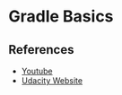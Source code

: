# Gradle Basics

## References
* [Youtube](https://www.youtube.com/playlist?list=PLAwxTw4SYaPk2JP5TFPx7g63PCkyBqjZn)
* [Udacity Website](https://www.udacity.com/course/gradle-for-android-and-java--ud867)
